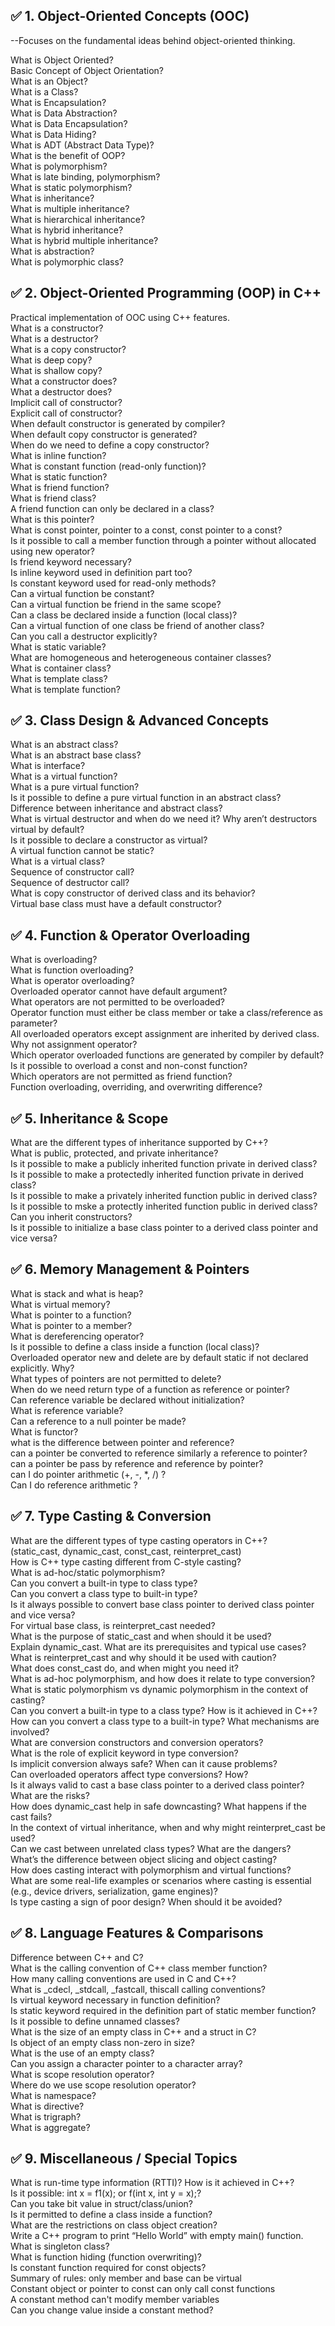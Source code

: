 ## ✅ 1. Object-Oriented Concepts (OOC)
--Focuses on the fundamental ideas behind object-oriented thinking.

What is Object Oriented?  
Basic Concept of Object Orientation?  
What is an Object?  
What is a Class?  
What is Encapsulation?  
What is Data Abstraction?  
What is Data Encapsulation?  
What is Data Hiding?  
What is ADT (Abstract Data Type)?  
What is the benefit of OOP?  
What is polymorphism?  
What is late binding, polymorphism?  
What is static polymorphism?  
What is inheritance?  
What is multiple inheritance?  
What is hierarchical inheritance?  
What is hybrid inheritance?  
What is hybrid multiple inheritance?  
What is abstraction?  
What is polymorphic class?  
## ✅ 2. Object-Oriented Programming (OOP) in C++
Practical implementation of OOC using C++ features.  
What is a constructor?  
What is a destructor?  
What is a copy constructor?  
What is deep copy?  
What is shallow copy?  
What a constructor does?  
What a destructor does?  
Implicit call of constructor?  
Explicit call of constructor?  
When default constructor is generated by compiler?  
When default copy constructor is generated?  
When do we need to define a copy constructor?  
What is inline function?  
What is constant function (read-only function)?  
What is static function?  
What is friend function?  
What is friend class?  
A friend function can only be declared in a class?  
What is this pointer?  
What is const pointer, pointer to a const, const pointer to a const?  
Is it possible to call a member function through a pointer without allocated using new operator?  
Is friend keyword necessary?  
Is inline keyword used in definition part too?  
Is constant keyword used for read-only methods?  
Can a virtual function be constant?  
Can a virtual function be friend in the same scope?  
Can a class be declared inside a function (local class)?  
Can a virtual function of one class be friend of another class?  
Can you call a destructor explicitly?  
What is static variable?  
What are homogeneous and heterogeneous container classes?  
What is container class?  
What is template class?  
What is template function?  
## ✅ 3. Class Design & Advanced Concepts
What is an abstract class?  
What is an abstract base class?  
What is interface?  
What is a virtual function?  
What is a pure virtual function?  
Is it possible to define a pure virtual function in an abstract class?  
Difference between inheritance and abstract class?  
What is virtual destructor and when do we need it? Why aren’t destructors virtual by default?  
Is it possible to declare a constructor as virtual?  
A virtual function cannot be static?  
What is a virtual class?  
Sequence of constructor call?  
Sequence of destructor call?  
What is copy constructor of derived class and its behavior?  
Virtual base class must have a default constructor?  
## ✅ 4. Function & Operator Overloading
What is overloading?  
What is function overloading?  
What is operator overloading?  
Overloaded operator cannot have default argument?  
What operators are not permitted to be overloaded?  
Operator function must either be class member or take a class/reference as parameter?  
All overloaded operators except assignment are inherited by derived class. Why not assignment operator?  
Which operator overloaded functions are generated by compiler by default?  
Is it possible to overload a const and non-const function?  
Which operators are not permitted as friend function?  
Function overloading, overriding, and overwriting difference?  
## ✅ 5. Inheritance & Scope
What are the different types of inheritance supported by C++?  
What is public, protected, and private inheritance?  
Is it possible to make a publicly inherited function private in derived class?  
Is it possible to make a protectedly inherited function private in derived class?  
Is it possible to make a privately inherited function public in derived class?  
Is it possible to mske a protectly inherited function public in derived class?  
Can you inherit constructors?  
Is it possible to initialize a base class pointer to a derived class pointer and vice versa?  


## ✅ 6. Memory Management & Pointers
What is stack and what is heap?  
What is virtual memory?  
What is pointer to a function?  
What is pointer to a member?  
What is dereferencing operator?  
Is it possible to define a class inside a function (local class)?  
Overloaded operator new and delete are by default static if not declared explicitly. Why?  
What types of pointers are not permitted to delete?  
When do we need return type of a function as reference or pointer?  
Can reference variable be declared without initialization?  
What is reference variable?  
Can a reference to a null pointer be made?  
What is functor?  
what is the difference between pointer and reference?  
can a pointer be converted to reference similarly a reference to pointer?  
can a pointer be pass by reference and reference by pointer?  
can I do pointer arithmetic (+, -, *, /) ?  
Can I do reference arithmetic ?  

## ✅ 7. Type Casting & Conversion
What are the different types of type casting operators in C++?  
(static_cast, dynamic_cast, const_cast, reinterpret_cast)  
How is C++ type casting different from C-style casting?  
What is ad-hoc/static polymorphism?  
Can you convert a built-in type to class type?  
Can you convert a class type to built-in type?  
Is it always possible to convert base class pointer to derived class pointer and vice versa?  
For virtual base class, is reinterpret_cast needed?  
What is the purpose of static_cast and when should it be used?  
Explain dynamic_cast. What are its prerequisites and typical use cases?  
What is reinterpret_cast and why should it be used with caution?  
What does const_cast do, and when might you need it?  
What is ad-hoc polymorphism, and how does it relate to type conversion?  
What is static polymorphism vs dynamic polymorphism in the context of casting?  
Can you convert a built-in type to a class type? How is it achieved in C++?  
How can you convert a class type to a built-in type? What mechanisms are involved?  
What are conversion constructors and conversion operators?  
What is the role of explicit keyword in type conversion?  
Is implicit conversion always safe? When can it cause problems?  
Can overloaded operators affect type conversions? How?  
Is it always valid to cast a base class pointer to a derived class pointer? What are the risks?  
How does dynamic_cast help in safe downcasting? What happens if the cast fails?  
In the context of virtual inheritance, when and why might reinterpret_cast be used?  
Can we cast between unrelated class types? What are the dangers?  
What’s the difference between object slicing and object casting?  
How does casting interact with polymorphism and virtual functions?  
What are some real-life examples or scenarios where casting is essential (e.g., device drivers, serialization, game engines)?  
Is type casting a sign of poor design? When should it be avoided?  


## ✅ 8. Language Features & Comparisons
Difference between C++ and C?  
What is the calling convention of C++ class member function?  
How many calling conventions are used in C and C++?  
What is _cdecl, _stdcall, _fastcall, thiscall calling conventions?  
Is virtual keyword necessary in function definition?  
Is static keyword required in the definition part of static member function?  
Is it possible to define unnamed classes?  
What is the size of an empty class in C++ and a struct in C?  
Is object of an empty class non-zero in size?  
What is the use of an empty class?  
Can you assign a character pointer to a character array?  
What is scope resolution operator?  
Where do we use scope resolution operator?  
What is namespace?  
What is directive?  
What is trigraph?  
What is aggregate?  


## ✅ 9. Miscellaneous / Special Topics
What is run-time type information (RTTI)? How is it achieved in C++?  
Is it possible: int x = f1(x); or f(int x, int y = x);?  
Can you take bit value in struct/class/union?  
Is it permitted to define a class inside a function?  
What are the restrictions on class object creation?  
Write a C++ program to print “Hello World” with empty main() function.  
What is singleton class?  
What is function hiding (function overwriting)?  
Is constant function required for const objects?  
Summary of rules: only member and base can be virtual  
Constant object or pointer to const can only call const functions  
A constant method can't modify member variables  
Can you change value inside a constant method?  

